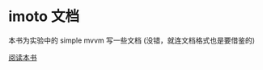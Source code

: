 # imoto 文档

本书为实验中的 simple mvvm 写一些文档 (没错，就连文档格式也是要借鉴的)

[阅读本书](https://youngerheart.gitbooks.io/imoto/content/)
